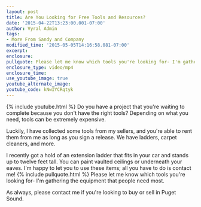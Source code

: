 ```yaml
---
layout: post
title: Are You Looking for Free Tools and Resources?
date: '2015-04-22T13:23:00.001-07:00'
author: Vyral Admin
tags:
- More From Sandy and Company 
modified_time: '2015-05-05T14:16:58.081-07:00'
excerpt:
enclosure:
pullquote: Please let me know which tools you're looking for- I'm gathering the equipment that people need most.
enclosure_type: video/mp4
enclosure_time:
use_youtube_image: true
youtube_alternate_image:
youtube_code: kNwIYCRqtyk
---
```

{% include youtube.html %}
Do you have a project that you're waiting to complete because you don't have the right tools? Depending on what you need, tools can be extremely expensive.

Luckily, I have collected some tools from my sellers, and you're able to rent them from me as long as you sign a release. We have ladders, carpet cleaners, and more.

I recently got a hold of an extension ladder that fits in your car and stands up to twelve feet tall. You can paint vaulted ceilings or underneath your eaves. I'm happy to let you to use these items; all you have to do is contact me!
{% include pullquote.html %}
Please let me know which tools you're looking for- I'm gathering the equipment that people need most.

As always, please contact me if you're looking to buy or sell in Puget Sound.
